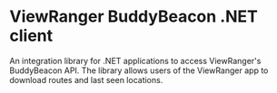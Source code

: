 ViewRanger BuddyBeacon .NET client
==========

An integration library for .NET applications to access ViewRanger's BuddyBeacon API. The library allows users of the ViewRanger app to download routes and last seen locations.
